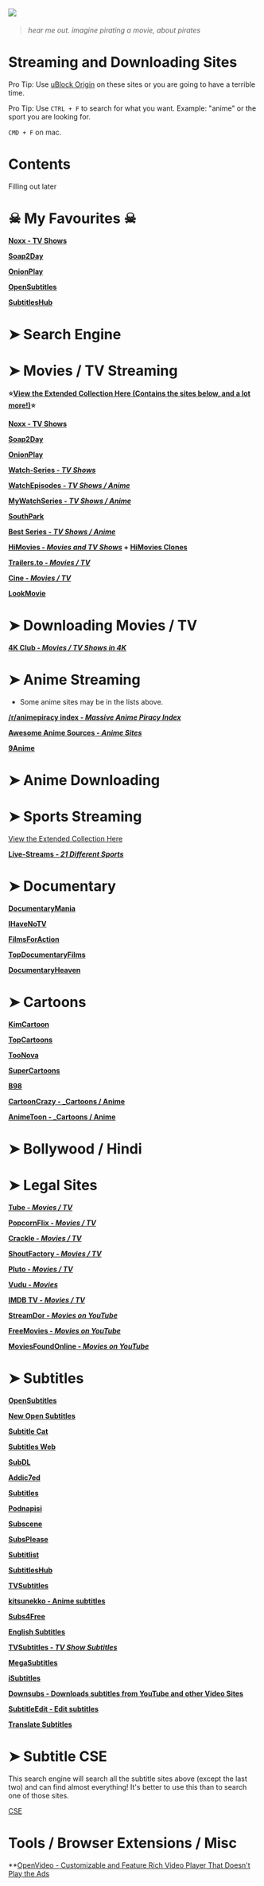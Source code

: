 # ![](https://i.imgur.com/JmWbilh.png)

> _hear me out. imagine pirating a movie, about pirates_

# Streaming and Downloading Sites

Pro Tip: Use [uBlock Origin](https://github.com/gorhill/uBlock#installation) on these sites or you are going to have a terrible time.

Pro Tip: Use `CTRL + F` to search for what you want. Example: "anime" or the sport you are looking for.

`CMD + F` on mac.

# Contents

Filling out later

# ☠ My Favourites ☠

**[Noxx - TV Shows](https://noxx.is)**

**[Soap2Day](https://soapgate.org)**

**[OnionPlay](https://onionplay.is)**

**[OpenSubtitles](https://www.opensubtitles.org/)**

**[SubtitlesHub](https://subtitleshub.net/)**

# ➤ Search Engine

# ➤ Movies / TV Streaming

**⭐[View the Extended Collection Here (Contains the sites below, and a lot more!)](https://gitlab.com/shubsalt/streaming-and-downloading-sites/-/blob/master/Extended%20/%20MoviesAndTV.md)⭐**

**[Noxx - TV Shows](https://noxx.is)**

**[Soap2Day](https://soapgate.org)**

**[OnionPlay](https://onionplay.is)**

**[Watch-Series - _TV Shows_](https://www1.watch-series.la/)**

**[WatchEpisodes - _TV Shows / Anime_](https://www.watchepisodes4.com/)**

**[MyWatchSeries - _TV Shows / Anime_](https://www5.mywatchseries.stream/)**

**[SouthPark](https://southpark.cc.com/)**

**[Best Series - _TV Shows / Anime_](https://best-series.me/)**

**[HiMovies - _Movies and TV Shows_](https://www3.himovies.to) + [HiMovies Clones](https://gitlab.com/shubsalt/streaming-and-downloading-sites/-/blob/master/Extended%20/%20MoviesAndTV.md#-hi-movies-clones)**

**[Trailers.to - _Movies / TV_](https://trailers.to/)**

**[Cine - _Movies / TV_](https://c1ne.co/)**

**[LookMovie](https://lookmovie.io/)**

# ➤ Downloading Movies / TV

**[4K Club - _Movies / TV Shows in 4K_](https://4k-hd.club/)**

# ➤ Anime Streaming
- Some anime sites may be in the lists above.

**[/r/animepiracy index - _Massive Anime Piracy Index_](https://piracy.moe)**

**[Awesome Anime Sources - _Anime Sites_](https://github.com/anshumanv/awesome-anime-sources)**

**[9Anime](https://9anime.zone)**

# ➤ Anime Downloading


# ➤ Sports Streaming

[View the Extended Collection Here]()


**[Live-Streams - _21 Different Sports_](https://live-nfl.stream/partners)**

# ➤ Documentary

**[DocumentaryMania](https://www.documentarymania.com/home.php)**

**[IHaveNoTV](https://ihavenotv.com)**

**[FilmsForAction](https://www.filmsforaction.org/)**

**[TopDocumentaryFilms](https://topdocumentaryfilms.com/all/)**

**[DocumentaryHeaven](https://documentaryheaven.com)**

# ➤ Cartoons

**[KimCartoon](https://kimcartoon.to/)**

**[TopCartoons](https://www.topcartoons.tv/)**

**[TooNova](http://www.toonova.net/)**

**[SuperCartoons](https://www.supercartoons.net/)**

**[B98](https://www.b98.tv/)**

**[CartoonCrazy - _Cartoons / Anime](https://www.cartooncrazy.tv/)**

**[AnimeToon - _Cartoons / Anime](http://www.animetoon.org/)**

# ➤ Bollywood / Hindi

# ➤ Legal Sites

**[Tube - _Movies / TV_](https://tubitv.com/)** 

**[PopcornFlix - _Movies / TV_](https://www.popcornflix.com/)**

**[Crackle - _Movies / TV_](https://www.crackle.com/)**

**[ShoutFactory - _Movies / TV_](https://www.shoutfactorytv.com/)**

**[Pluto - _Movies / TV_](http://pluto.tv/on-demand)**

**[Vudu - _Movies_](https://www.vudu.com/)**

**[IMDB TV - _Movies / TV_](https://www.imdb.com/tv/)**

**[StreamDor - _Movies on YouTube_](https://www.streamdor.com/)**

**[FreeMovies - _Movies on YouTube_](https://freemovies.ltd/)**

**[MoviesFoundOnline - _Movies on YouTube_](https://moviesfoundonline.com/)**

# ➤ Subtitles

**[OpenSubtitles](https://www.opensubtitles.org/)**

**[New Open Subtitles](https://www.opensubtitles.com)**

**[Subtitle Cat](https://www.subtitlecat.com/)**

**[Subtitles Web](https://subtitlesweb.com/)**

**[SubDL](https://subdl.com/)**

**[Addic7ed](https://www.addic7ed.com/)**

**[Subtitles](https://www.subtitles.hr/)**

**[Podnapisi](https://www.podnapisi.net/)**

**[Subscene](https://subscene.com/)**

**[SubsPlease](https://subsplease.org/)**

**[Subtitlist](https://subtitlist.com/)**

**[SubtitlesHub](https://subtitleshub.net/)**

**[TVSubtitles](http://www.tvsubtitles.net/)**

**[kitsunekko - Anime subtitles](https://kitsunekko.net/)**

**[Subs4Free](https://www.subs4free.info/)**

**[English Subtitles](https://english-subtitles.org/)**

**[TVSubtitles - _TV Show Subtitles_](http://www.tvsubtitles.net/)**

**[MegaSubtitles](https://megasubtitles.com/)**

**[iSubtitles](https://isubtitles.org/)**

**[Downsubs - Downloads subtitles from YouTube and other Video Sites](https://downsub.com/)**

**[SubtitleEdit - Edit subtitles](https://github.com/SubtitleEdit/subtitleedit)**

**[Translate Subtitles](https://github.com/mepeichun/SubtitleTranslate)**


# ➤ Subtitle CSE

This search engine will search all the subtitle sites above (except the last two) and can find almost everything! It's better to use this than to search one of those sites.

[CSE](https://cse.google.com/cse?cx=fe358e68a87ad23cd)


# Tools / Browser Extensions / Misc

**[OpenVideo - Customizable and Feature Rich Video Player That Doesn't Play the Ads](https://chrome.google.com/webstore/detail/openvideo-ad-free-streami/dadggmdmhmfkpglkfpkjdmlendbkehoh?hl=en)


